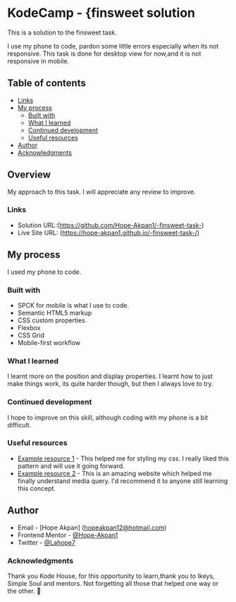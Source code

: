 # KodeCamp - {finsweet solution

This is a solution to the finsweet task.

I use my phone to code, pardon some little errors especially when its not responsive. This task is done for desktop view for now,and it is not responsive in mobile.

## Table of contents

  - [Links](#links)
- [My process](#my-process)
  - [Built with](#built-with)
  - [What I learned](#what-i-learned)
  - [Continued development](#continued-development)
  - [Useful resources](#useful-resources)
- [Author](#author)
- [Acknowledgments](#acknowledgments)


## Overview
My approach to this task.
I will appreciate any review to improve.


### Links

- Solution URL:(https://github.com/Hope-Akpan1/-finsweet-task-)
- Live Site URL: (https://hope-akpan1.github.io/-finsweet-task-/)

## My process
I used my phone to code.

### Built with
- SPCK for mobile is what I use to code.
- Semantic HTML5 markup
- CSS custom properties
- Flexbox
- CSS Grid
- Mobile-first workflow



### What I learned


I learnt more on the position and display properties.
I learnt how to just make things work, its quite harder though, but then I always love to try.



### Continued development
I hope to improve on this skill, although coding with my phone is a bit difficult.



### Useful resources

- [Example resource 1](https://developer.mozilla.org/en-US/) - This helped me for styling my css. I really liked this pattern and will use it going forward.
- [Example resource 2](https://www.w3schools.com/) - This is an amazing website which helped me finally understand media query. I'd recommend it to anyone still learning this concept.


## Author

- Email - [Hope Akpan] (hopeakpan12@hotmail.com)
- Frontend Mentor - [@Hope-Akpan1](https://www.frontendmentor.io/profile/Hope-Akpan1)
- Twitter - [@Lahope7](https://www.twitter.com/Lahope7)


### Acknowledgments

Thank you Kode House, for this opportunity to learn,thank you to Ikeys, Simple Soul and mentors. Not forgetting all those that helped one way or the other. 🙏

